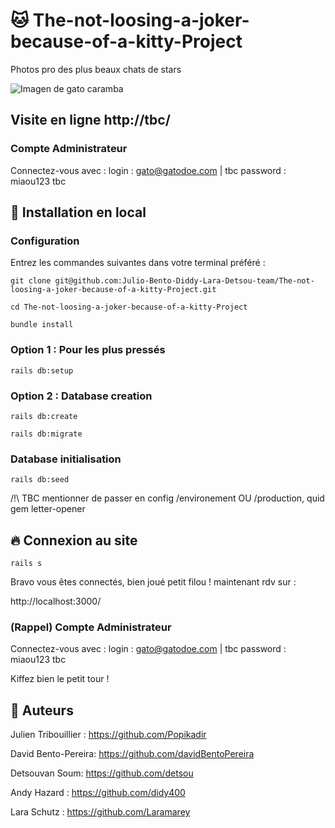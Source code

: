 # 🐱  The-not-loosing-a-joker-because-of-a-kitty-Project

Photos pro des plus beaux chats de stars

![Imagen de gato caramba](https://images.unsplash.com/photo-1494256997604-768d1f608cac?ixlib=rb-1.2.1&ixid=eyJhcHBfaWQiOjEyMDd9&auto=format&fit=crop&w=1101&q=80)

## Visite en ligne http://tbc/

### Compte Administrateur
Connectez-vous avec :
login : gato@gatodoe.com | tbc
password : miaou123 tbc


## :wrench: Installation en local

### Configuration
Entrez les commandes suivantes dans votre terminal préféré :

`git clone git@github.com:Julio-Bento-Diddy-Lara-Detsou-team/The-not-loosing-a-joker-because-of-a-kitty-Project.git`

`cd The-not-loosing-a-joker-because-of-a-kitty-Project`

`bundle install`

### Option 1 : Pour les plus pressés

`rails db:setup`

### Option 2 : Database creation

`rails db:create`

`rails db:migrate`

### Database initialisation

`rails db:seed`

/!\ TBC mentionner de passer en config /environement OU /production, quid gem letter-opener  

## 🔥 Connexion au site

`rails s`

Bravo vous êtes connectés, bien joué petit filou ! maintenant rdv sur :

http://localhost:3000/

### (Rappel) Compte Administrateur
Connectez-vous avec :
login : gato@gatodoe.com | tbc
password : miaou123 tbc

Kiffez bien le petit tour !

## 🐯 Auteurs
Julien Tribouillier : https://github.com/Popikadir

David Bento-Pereira: https://github.com/davidBentoPereira

Detsouvan Soum: https://github.com/detsou

Andy Hazard : https://github.com/didy400

Lara Schutz : https://github.com/Laramarey

